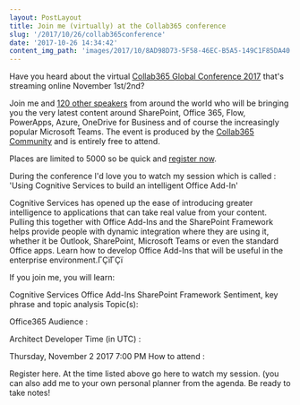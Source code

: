 ```yaml
---
layout: PostLayout
title: Join me (virtually) at the Collab365 conference
slug: '/2017/10/26/collab365conference'
date: '2017-10-26 14:34:42'
content_img_path: 'images/2017/10/8AD98D73-5F58-46EC-B5A5-149C1F85DA40.jpeg'
---
```


Have you heard about the virtual [Collab365 Global Conference 2017](https://events.collab365.community/collab365-global-conference-2017/) that's streaming online November 1st/2nd?

Join me and [120 other speakers](https://events.collab365.community/collab365-global-conference-2017/agenda/) from around the world who will be bringing you the very latest content around SharePoint, Office 365, Flow, PowerApps, Azure, OneDrive for Business and of course the increasingly popular Microsoft Teams. The event is produced by the [Collab365 Community](https://collab365.community) and is entirely free to attend.

Places are limited to 5000 so be quick and [register now](https://events.collab365.community/collab365-global-conference-2017/).

During the conference I'd love you to watch my session which is called : 'Using Cognitive Services to build an intelligent Office Add-In'

Cognitive Services has opened up the ease of introducing greater intelligence to applications that can take real value from your content. Pulling this together with Office Add-Ins and the SharePoint Framework helps provide people with dynamic integration where they are using it, whether it be Outlook, SharePoint, Microsoft Teams or even the standard Office apps. Learn how to develop Office Add-Ins that will be useful in the enterprise environment.ΓÇïΓÇï

If you join me, you will learn:

Cognitive Services
Office Add-Ins
SharePoint Framework
Sentiment, key phrase and topic analysis
Topic(s):

Office365
Audience :

Architect
Developer
Time (in UTC) :

Thursday, November 2 2017 7:00 PM
How to attend :

Register here.
At the time listed above go here to watch my session. (you can also add me to your own personal planner from the agenda.
Be ready to take notes!

